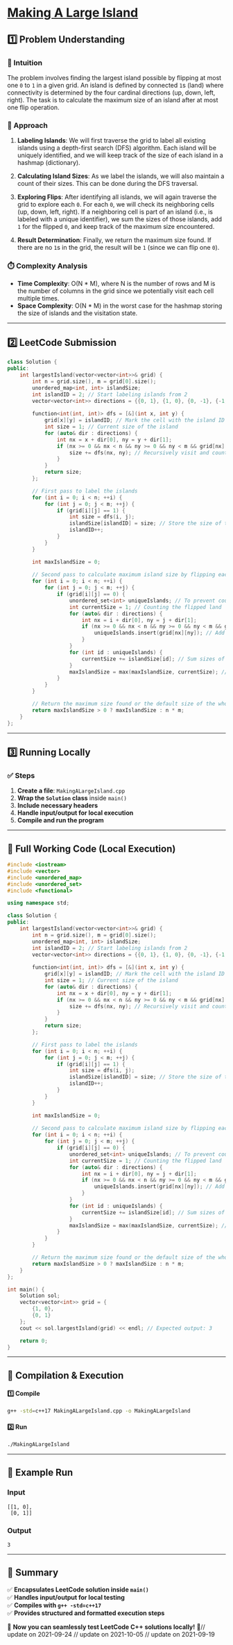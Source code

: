 # **[Making A Large Island](https://leetcode.com/problems/making-a-large-island/description/)**  

## **1️⃣ Problem Understanding**  
### **📌 Intuition**  
The problem involves finding the largest island possible by flipping at most one `0` to `1` in a given grid. An island is defined by connected `1`s (land) where connectivity is determined by the four cardinal directions (up, down, left, right). The task is to calculate the maximum size of an island after at most one flip operation.

### **🚀 Approach**  
1. **Labeling Islands**: We will first traverse the grid to label all existing islands using a depth-first search (DFS) algorithm. Each island will be uniquely identified, and we will keep track of the size of each island in a hashmap (dictionary).

2. **Calculating Island Sizes**: As we label the islands, we will also maintain a count of their sizes. This can be done during the DFS traversal.

3. **Exploring Flips**: After identifying all islands, we will again traverse the grid to explore each `0`. For each `0`, we will check its neighboring cells (up, down, left, right). If a neighboring cell is part of an island (i.e., is labeled with a unique identifier), we sum the sizes of those islands, add `1` for the flipped `0`, and keep track of the maximum size encountered.

4. **Result Determination**: Finally, we return the maximum size found. If there are no `1`s in the grid, the result will be `1` (since we can flip one `0`).

### **⏱️ Complexity Analysis**  
- **Time Complexity**: O(N * M), where N is the number of rows and M is the number of columns in the grid since we potentially visit each cell multiple times.
- **Space Complexity**: O(N * M) in the worst case for the hashmap storing the size of islands and the visitation state.

---  

## **2️⃣ LeetCode Submission**  
```cpp
class Solution {
public:
    int largestIsland(vector<vector<int>>& grid) {
        int n = grid.size(), m = grid[0].size();
        unordered_map<int, int> islandSize;
        int islandID = 2; // Start labeling islands from 2
        vector<vector<int>> directions = {{0, 1}, {1, 0}, {0, -1}, {-1, 0}};
        
        function<int(int, int)> dfs = [&](int x, int y) {
            grid[x][y] = islandID; // Mark the cell with the island ID
            int size = 1; // Current size of the island
            for (auto& dir : directions) {
                int nx = x + dir[0], ny = y + dir[1];
                if (nx >= 0 && nx < n && ny >= 0 && ny < m && grid[nx][ny] == 1) {
                    size += dfs(nx, ny); // Recursively visit and count
                }
            }
            return size;
        };

        // First pass to label the islands
        for (int i = 0; i < n; ++i) {
            for (int j = 0; j < m; ++j) {
                if (grid[i][j] == 1) {
                    int size = dfs(i, j);
                    islandSize[islandID] = size; // Store the size of this island
                    islandID++;
                }
            }
        }

        int maxIslandSize = 0;
        
        // Second pass to calculate maximum island size by flipping each 0
        for (int i = 0; i < n; ++i) {
            for (int j = 0; j < m; ++j) {
                if (grid[i][j] == 0) {
                    unordered_set<int> uniqueIslands; // To prevent counting the same island multiple times
                    int currentSize = 1; // Counting the flipped land
                    for (auto& dir : directions) {
                        int nx = i + dir[0], ny = j + dir[1];
                        if (nx >= 0 && nx < n && ny >= 0 && ny < m && grid[nx][ny] > 1) {
                            uniqueIslands.insert(grid[nx][ny]); // Add island ID
                        }
                    }
                    for (int id : uniqueIslands) {
                        currentSize += islandSize[id]; // Sum sizes of unique islands
                    }
                    maxIslandSize = max(maxIslandSize, currentSize); // Keep track of the largest size
                }
            }
        }

        // Return the maximum size found or the default size of the whole grid
        return maxIslandSize > 0 ? maxIslandSize : n * m;
    }
};
```  

---  

## **3️⃣ Running Locally**  
### **✅ Steps**  
1. **Create a file**: `MakingALargeIsland.cpp`  
2. **Wrap the `Solution` class** inside `main()`  
3. **Include necessary headers**  
4. **Handle input/output for local execution**  
5. **Compile and run the program**  

---  

## **📝 Full Working Code (Local Execution)**  
```cpp
#include <iostream>
#include <vector>
#include <unordered_map>
#include <unordered_set>
#include <functional>

using namespace std;

class Solution {
public:
    int largestIsland(vector<vector<int>>& grid) {
        int n = grid.size(), m = grid[0].size();
        unordered_map<int, int> islandSize;
        int islandID = 2; // Start labeling islands from 2
        vector<vector<int>> directions = {{0, 1}, {1, 0}, {0, -1}, {-1, 0}};
        
        function<int(int, int)> dfs = [&](int x, int y) {
            grid[x][y] = islandID; // Mark the cell with the island ID
            int size = 1; // Current size of the island
            for (auto& dir : directions) {
                int nx = x + dir[0], ny = y + dir[1];
                if (nx >= 0 && nx < n && ny >= 0 && ny < m && grid[nx][ny] == 1) {
                    size += dfs(nx, ny); // Recursively visit and count
                }
            }
            return size;
        };

        // First pass to label the islands
        for (int i = 0; i < n; ++i) {
            for (int j = 0; j < m; ++j) {
                if (grid[i][j] == 1) {
                    int size = dfs(i, j);
                    islandSize[islandID] = size; // Store the size of this island
                    islandID++;
                }
            }
        }

        int maxIslandSize = 0;
        
        // Second pass to calculate maximum island size by flipping each 0
        for (int i = 0; i < n; ++i) {
            for (int j = 0; j < m; ++j) {
                if (grid[i][j] == 0) {
                    unordered_set<int> uniqueIslands; // To prevent counting the same island multiple times
                    int currentSize = 1; // Counting the flipped land
                    for (auto& dir : directions) {
                        int nx = i + dir[0], ny = j + dir[1];
                        if (nx >= 0 && nx < n && ny >= 0 && ny < m && grid[nx][ny] > 1) {
                            uniqueIslands.insert(grid[nx][ny]); // Add island ID
                        }
                    }
                    for (int id : uniqueIslands) {
                        currentSize += islandSize[id]; // Sum sizes of unique islands
                    }
                    maxIslandSize = max(maxIslandSize, currentSize); // Keep track of the largest size
                }
            }
        }

        // Return the maximum size found or the default size of the whole grid
        return maxIslandSize > 0 ? maxIslandSize : n * m;
    }
};

int main() {
    Solution sol;
    vector<vector<int>> grid = {
        {1, 0},
        {0, 1}
    };
    cout << sol.largestIsland(grid) << endl; // Expected output: 3

    return 0;
}
```  

---  

## **🔧 Compilation & Execution**  
#### **1️⃣ Compile**  
```bash
g++ -std=c++17 MakingALargeIsland.cpp -o MakingALargeIsland
```  

#### **2️⃣ Run**  
```bash
./MakingALargeIsland
```  

---  

## **🎯 Example Run**  
### **Input**  
```
[[1, 0],
 [0, 1]]
```  
### **Output**  
```
3
```  

---  

## **📌 Summary**  
✅ **Encapsulates LeetCode solution inside `main()`**  
✅ **Handles input/output for local testing**  
✅ **Compiles with `g++ -std=c++17`**  
✅ **Provides structured and formatted execution steps**  

🚀 **Now you can seamlessly test LeetCode C++ solutions locally!** 🚀// update on 2021-09-24
// update on 2021-10-05
// update on 2021-09-19

